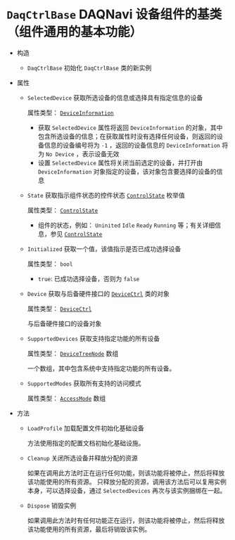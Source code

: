 # `DaqCtrlBase` DAQNavi 设备组件的基类（组件通用的基本功能）

* 构造
  * `DaqCtrlBase` 初始化 `DaqCtrlBase` 类的新实例
* 属性
  * `SelectedDevice` 获取所选设备的信息或选择具有指定信息的设备
    
    属性类型： [`DeviceInformation`](./../structures/DeviceInformation.md)
    
    * 获取 `SelectedDevice` 属性将返回 `DeviceInformation` 的对象，其中包含所选设备的信息；在获取属性时没有选择任何设备，则返回的设备信息的设备编号将为 `-1` ，返回的设备信息的 `DeviceInformation` 将为 `No Device` ，表示设备无效
    * 设置 `SelectedDevice` 属性将关闭当前选定的设备，并打开由 `DeviceInformation` 对象指定的设备，该对象包含要选择的设备的信息
    
  * `State` 获取指示组件状态的控件状态 [`ControlState`](./../enumerations/ControlState.md) 枚举值
    
    属性类型： [`ControlState`](./../enumerations/ControlState.md)
    
    * 组件的状态，例如： `Uninited` `Idle` `Ready` `Running` 等；有关详细信息，参见 [`ControlState`](./../enumerations/ControlState.md)
    
  * `Initialized` 获取一个值，该值指示是否已成功选择设备
    
    属性类型： `bool`
    
    * `true`: 已成功选择设备，否则为 `false`
    
  * `Device` 获取与后备硬件接口的 [`DeviceCtrl`](./DeviceCtrl.md) 类的对象
    
    属性类型： [`DeviceCtrl`](./DeviceCtrl.md)
    
    与后备硬件接口的设备对象
    
  * `SupportedDevices` 获取支持指定功能的所有设备
    
    属性类型： [`DeviceTreeNode`](./../structures/DeviceTreeNode.md) 数组
    
    一个数组，其中包含系统中支持指定功能的所有设备。
    
  * `SupportedModes` 获取所有支持的访问模式
    
    属性类型： [`AccessMode`](./../enumerations/AccessMode.md) 数组
    
* 方法
  * `LoadProfile` 加载配置文件初始化基础设备
    
    方法使用指定的配置文档初始化基础设施。
    
  * `Cleanup` 关闭所选设备并释放分配的资源
    
    如果在调用此方法时正在运行任何功能，则该功能将被停止，然后将释放该功能使用的所有资源。
    只释放分配的资源，调用该方法后可以复用实例本身，可以选择设备，通过 `SelectedDevices` 再次与该实例捆绑在一起。
    
  * `Dispose` 销毁实例
    
    如果调用此方法时有任何功能正在运行，则该功能将被停止，然后将释放该功能使用的所有资源，最后将销毁该实例。
